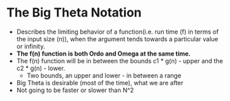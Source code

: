 # The Big Theta Notation
- Describes the limiting behavior of a function(i.e. run time (f) in terms of the input size (n)), when the argument tends towards a particular value or infinity.
- **The f(n) function is both Ordo and Omega at the same time.**
- The f(n) function will be in between the bounds c1 * g(n) - upper and the c2 * g(n) - lower.
	- Two bounds, an upper and lower - in between a range
- Big Theta is desirable (most of the time), what we are after
- Not going to be faster or slower than N^2
